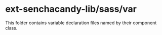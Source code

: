 # ext-senchacandy-lib/sass/var

This folder contains variable declaration files named by their component class.

